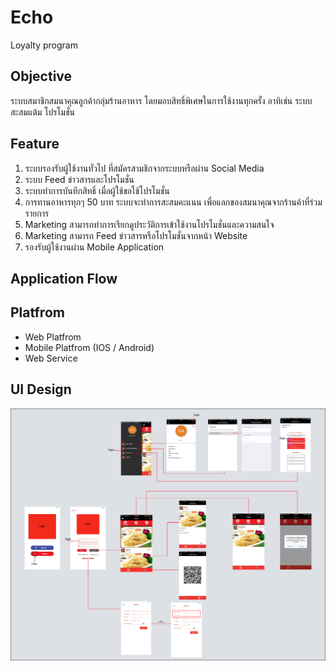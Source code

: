 # Echo
Loyalty program

## Objective
ระบบสมาชิกสมนาคุณลูกค้ากลุ่มร้านอาหาร โดยมอบสิทธิ์พิเศษในการใช้งานทุกครั้ง อาทิเช่น ระบบสะสมแต้ม โปรโมชั่น 

## Feature 
1.  ระบบรองรับผู้ใช้งานทั่วไป ที่สมัครสามชิกจากระบบหรือผ่าน Social Media
2.  ระบบ Feed ข่าวสารและโปรโมชั่น
3.  ระบบทำการบันทึกสิทธิ์ เมื่อผู้ใช้ขอใช้โปรโมชั่น
4.  การทานอาหารทุกๆ 50 บาท ระบบจะทำการสะสมคะแนน เพื่อแลกของสมนาคุณจากร้านค้าที่ร่วมรายการ
5.  Marketing สามารถทำการเรียกดูประวัติการเข้าใช้งานโปรโมชั่นและความสนใจ
6.  Marketing สามารถ Feed ข่าวสารหรือโปรโมชั่นจากหน้า Website
7.  รองรับผู้ใช้งานผ่าน Mobile Application

## Application Flow

## Platfrom
- Web Platfrom
- Mobile Platfrom (IOS / Android)
- Web Service

## UI Design
![Alt text](https://github.com/jirayu88/Echo/blob/master/gas.png)

